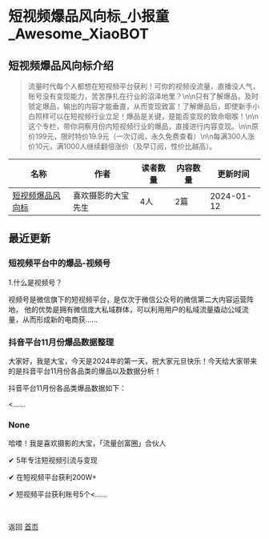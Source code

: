 # 短视频爆品风向标_小报童_Awesome_XiaoBOT

## 短视频爆品风向标介绍
> 流量时代每个人都想在短视频平台获利！可你的视频没流量，直播没人气，账号没有变现能力，苦苦挣扎在行业的沼泽地里？\n\n只有了解爆品，及时锁定爆品，输出的内容才能垂直，从而变现致富！了解爆品后，即使新手小白照样可以在短视频行业立足！爆品是关键，是能否变现的致命咽喉！\n\n这个专栏，带你洞察月份内短视频行业的爆品，直接进行内容变现。\n\n原价199元，限时特价19.9元（一次订阅，永久免费查看）\n\n每满300人涨价10元，满1000人继续翻倍涨价（及早订阅，性价比越高）。  
  


|名称|作者|读者数量|内容数量|更新时间|
|---|---|---|---|---|
|[短视频爆品风向标](https://xiaobot.net/p/dr-baopin?refer=9c3f1c95-a052-465a-9902-f6d75080262a)|喜欢摄影的大宝先生|4人|2篇|2024-01-12|

## 最近更新
### 短视频平台中的爆品-视频号

1.什么是视频号？

视频号是微信旗下的短视频平台，是仅次于微信公众号的微信第二大内容运营阵地，
他的优势是拥有微信庞大私域群体，可以利用用户的私域流量撬动公域流量，从而形成新的电商获......

### 抖音平台11月份爆品数据整理

大家好，我是大宝，今天是2024年的第一天，祝大家元旦快乐！今天给大家带来的是抖音平台11月份各品类的爆品以及数据分析！

抖音平台11月份各品类爆品数据如下：

<......

### None

哈喽！我是喜欢摄影的大宝，「流量创富圈」合伙人

✔︎ 5年专注短视频引流与变现

✔︎ 在短视频平台获利200W+

✔︎ 短视频平台获利账号5个<......


<a href="https://github.com/Reno9527/awesome-xiaobot" style="color: white; text-decoration: none;">awesome-xiaobot</a>

返回 [首页](../README.md)
